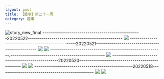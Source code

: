 ```yaml
---
layout: post
title: 【趣事】第二十一周
category: 趣事
---
```

![story_new_final](http://rfbyhtcfm.hd-bkt.clouddn.com/img/story_new_final_0322.png)
--------------------------------------------------20220522------------------------------------------------
![](http://rfbyavrvr.hd-bkt.clouddn.com/img/factors-220522-1.jpg)
--------------------------------------------------20220521------------------------------------------------
![](http://rfbyavrvr.hd-bkt.clouddn.com/img/factors-220521-1.jpg)
![](http://rfbyavrvr.hd-bkt.clouddn.com/img/factors-220521-2.jpg)
---------------------------------------------------------.------------------------------------------------
![](http://rfbyavrvr.hd-bkt.clouddn.com/img/pel-220520-4.jpg)
--------------------------------------------------20220520------------------------------------------------
![](http://rfbyavrvr.hd-bkt.clouddn.com/img/factors-220520-2.jpg)
![](http://rfbyavrvr.hd-bkt.clouddn.com/img/factors-220520-4.jpg)
--------------------------------------------------20220518------------------------------------------------
![](http://rfbyavrvr.hd-bkt.clouddn.com/img/factors-220518-1.jpg)
![](http://rfbyavrvr.hd-bkt.clouddn.com/img/factors-220518-2.jpg)

  




